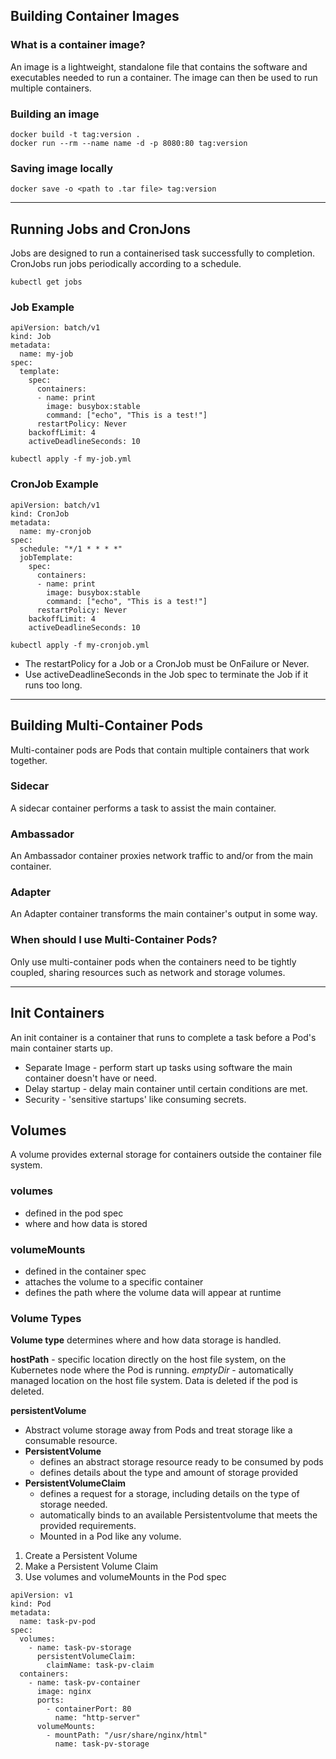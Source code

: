 ## Building Container Images
### What is a container image?
An image is a lightweight, standalone file that contains the software and executables needed to run a container.
The image can then be used to run multiple containers. 

### Building an image
```
docker build -t tag:version .
docker run --rm --name name -d -p 8080:80 tag:version
```
### Saving image locally
```
docker save -o <path to .tar file> tag:version
```
---
## Running Jobs and CronJons
Jobs are designed to run a containerised task successfully to completion. 
CronJobs run jobs periodically according to a schedule. 
```
kubectl get jobs
```
### Job Example
```
apiVersion: batch/v1
kind: Job
metadata: 
  name: my-job
spec:
  template:
    spec:
      containers:
      - name: print
        image: busybox:stable
        command: ["echo", "This is a test!"]
      restartPolicy: Never
    backoffLimit: 4
    activeDeadlineSeconds: 10
```
```
kubectl apply -f my-job.yml
```
### CronJob Example
```
apiVersion: batch/v1
kind: CronJob
metadata: 
  name: my-cronjob
spec:
  schedule: "*/1 * * * *" 
  jobTemplate:
    spec:
      containers:
      - name: print
        image: busybox:stable
        command: ["echo", "This is a test!"]
      restartPolicy: Never
    backoffLimit: 4
    activeDeadlineSeconds: 10
```
```
kubectl apply -f my-cronjob.yml
```

- The restartPolicy for a Job or a CronJob must be OnFailure or Never.
- Use activeDeadlineSeconds in the Job spec to terminate the Job if it runs too long.

---

## Building Multi-Container Pods

Multi-container pods are Pods that contain multiple containers that work together.

### Sidecar
A sidecar container performs a task to assist the main container.

### Ambassador 
An Ambassador container proxies network traffic to and/or from the main container.

### Adapter
An Adapter container transforms the main container's output in some way.

### When should I use Multi-Container Pods?
Only use multi-container pods when the containers need to be tightly coupled, sharing resources such as network and storage volumes. 

---

## Init Containers

An init container is a container that runs to complete a task before a Pod's main container starts up.
- Separate Image - perform start up tasks using software the main container doesn't have or need.
- Delay startup - delay main container until certain conditions are met.
- Security - 'sensitive startups' like consuming secrets. 

## Volumes 
A volume provides external storage for containers outside the container file system. 

### volumes
- defined in the pod spec
- where and how data is stored

### volumeMounts
- defined in the container spec
- attaches the volume to a specific container
- defines the path where the volume data will appear at runtime

### Volume Types 
**Volume type** determines where and how data storage is handled.

**hostPath** - specific location directly on the host file system, on the Kubernetes node where the Pod is running. 
*emptyDir* - automatically managed location on the host file system. Data is deleted if the pod is deleted.

**persistentVolume**
- Abstract volume storage away from Pods and treat storage like a consumable resource. 
- **PersistentVolume**
  - defines an abstract storage resource ready to be consumed by pods
  - defines details about the type and amount of storage provided 
- **PersistentVolumeClaim**
  - defines a request for a storage, including details on the type of storage needed.
  - automatically binds to an available Persistentvolume that meets the provided requirements.
  - Mounted in a Pod like any volume. 

1. Create a Persistent Volume
2. Make a Persistent Volume Claim 
3. Use volumes and volumeMounts in the Pod spec
   
```
apiVersion: v1
kind: Pod
metadata:
  name: task-pv-pod
spec:
  volumes:
    - name: task-pv-storage
      persistentVolumeClaim:
        claimName: task-pv-claim
  containers:
    - name: task-pv-container
      image: nginx
      ports:
        - containerPort: 80
          name: "http-server"
      volumeMounts:
        - mountPath: "/usr/share/nginx/html"
          name: task-pv-storage
```








